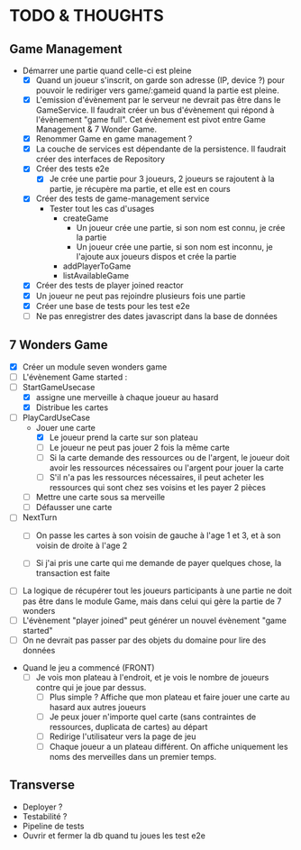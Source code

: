 # TODO & THOUGHTS

## Game Management

- Démarrer une partie quand celle-ci est pleine
  - [X] Quand un joueur s'inscrit, on garde son adresse (IP, device ?) pour pouvoir le rediriger vers game/:gameid quand la partie est pleine.
  - [X] L'emission d'évènement par le serveur ne devrait pas être dans le GameService. Il faudrait créer un bus d'évènement qui répond à l'évènement "game full". Cet évènement est pivot entre Game Management & 7 Wonder Game.
  - [X] Renommer Game en game management ?
  - [X] La couche de services est dépendante de la persistence. Il faudrait créer des interfaces de Repository
  - [X] Créer des tests e2e
    - [X] Je crée une partie pour 3 joueurs, 2 joueurs se rajoutent à la partie, je récupère ma partie, et elle est en cours
  - [X] Créer des tests de game-management service
    - Tester tout les cas d'usages
      - createGame
        - Un joueur crée une partie, si son nom est connu, je crée la partie
        - Un joueur crée une partie, si son nom est inconnu, je l'ajoute aux joueurs dispos et crée la partie
      - addPlayerToGame
      - listAvailableGame
  - [X] Créer des tests de player joined reactor
  - [X] Un joueur ne peut pas rejoindre plusieurs fois une partie
  - [X] Créer une base de tests pour les test e2e
  - [ ] Ne pas enregistrer des dates javascript dans la base de données

## 7 Wonders Game

- [X] Créer un module seven wonders game
- [ ] L'évènement Game started : 
- [ ] StartGameUsecase
    - [X] assigne une merveille à chaque joueur au hasard
    - [X] Distribue les cartes
- [ ] PlayCardUseCase
  - Jouer une carte
    - [X] Le joueur prend la carte sur son plateau
    - [ ] Le joueur ne peut pas jouer 2 fois la même carte
    - [ ] Si la carte demande des ressources ou de l'argent, le joueur doit avoir les ressources nécessaires ou l'argent pour jouer la carte
    - [ ] S'il n'a pas les ressources nécessaires, il peut acheter les ressources qui sont chez ses voisins et les payer 2 pièces
  - [ ] Mettre une carte sous sa merveille
  - [ ] Défausser une carte
- [ ] NextTurn
  - [ ] On passe les cartes à son voisin de gauche à l'age 1 et 3, et à son voisin de droite à l'age 2
  - [ ] Si j'ai pris une carte qui me demande de payer quelques chose, la transaction est faite


- [ ] La logique de récupérer tout les joueurs participants à une partie ne doit pas être dans le module Game, mais dans celui qui gère la partie de 7 wonders
- [ ] L'évènement "player joined" peut générer un nouvel évènement "game started"
- [ ] On ne devrait pas passer par des objets du domaine pour lire des données
- Quand le jeu a commencé (FRONT)
  - [ ] Je vois mon plateau à l'endroit, et je vois le nombre de joueurs contre qui je joue par dessus.
    - [ ] Plus simple ? Affiche que mon plateau et faire jouer une carte au hasard aux autres joueurs
    - [ ] Je peux jouer n'importe quel carte (sans contraintes de ressources, duplicata de cartes) au départ
    - [ ] Redirige l'utilisateur vers la page de jeu
    - [ ] Chaque joueur a un plateau différent. On affiche uniquement les noms des merveilles dans un premier temps.

## Transverse

- Deployer ?
- Testabilité ?
- Pipeline de tests
- Ouvrir et fermer la db quand tu joues les test e2e